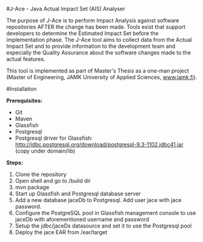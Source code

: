#J-Ace - Java Actual Impact Set (AIS) Analyser

The purpose of J-Ace is to perform Impact Analysis against software repositories AFTER the change has been made. Tools exist that support developers to determine the Estimated Impact Set before the implementation phase. The J-Ace tool aims to collect data from the Actual Impact Set and to provide information to the development team and especially the Quality Assurance about the software changes made to the actual features.

This tool is implemented as part of Master's Thesis as a one-man project (Master of Engineering, JAMK University of Applied Sciences, www.jamk.fi).


#Installation

**Prerequisites:**

* Git
* Maven
* Glassfish
* Postgresql
* Postgresql driver for Glassfish: http://jdbc.postgresql.org/download/postgresql-9.3-1102.jdbc41.jar (copy under domain/lib)


**Steps:**

1. Clone the repository
2. Open shell and go to /build dir
3. mvn package
4. Start up Glassfish and Postgresql database server
5. Add a new database jaceDb to Postgresql. Add user jace with jace password.
6. Configure the PostgreSQL pool in Glassfish management console to use jaceDb with aforementioned username and password
7. Setup the jdbc/jaceDs datasource and set it to use the Postgresql pool
8. Deploy the jace EAR from /ear/target
